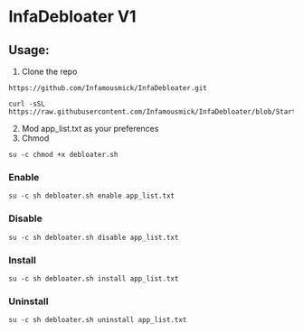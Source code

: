 # InfaDebloater V1

## Usage:
1. Clone the repo
```
https://github.com/Infamousmick/InfaDebloater.git
```
```
curl -sSL https://raw.githubusercontent.com/Infamousmick/InfaDebloater/blob/Start/debloater
```
2. Mod app_list.txt as your preferences
3. Chmod
```
su -c chmod +x debloater.sh
```
### Enable
```
su -c sh debloater.sh enable app_list.txt
```
### Disable 
```
su -c sh debloater.sh disable app_list.txt
```
### Install
```
su -c sh debloater.sh install app_list.txt
```
### Uninstall
```
su -c sh debloater.sh uninstall app_list.txt
```
